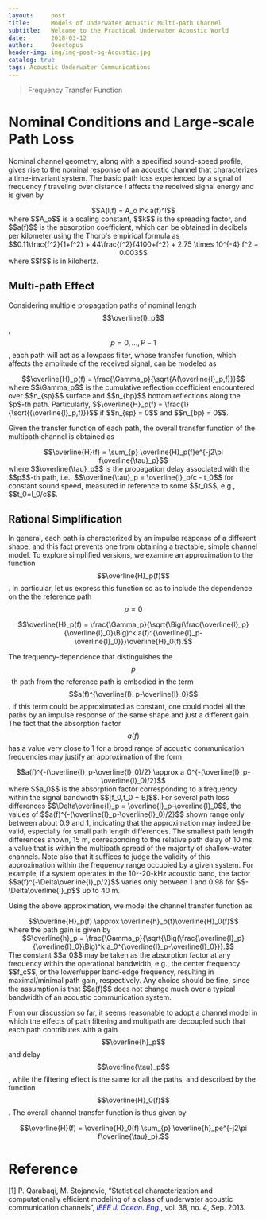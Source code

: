 ```yaml
---
layout:     post
title:      Models of Underwater Acoustic Multi-path Channel  
subtitle:   Welcome to the Practical Underwater Acoustic World
date:       2018-03-12
author:     Oooctopus
header-img: img/img-post-bg-Acoustic.jpg
catalog: true
tags: Acoustic Underwater Communications
---
```


> Frequency Transfer Function

<script type="text/javascript" async src="https://cdn.mathjax.org/mathjax/latest/MathJax.js?config=TeX-MML-AM_CHTML"> </script>

# Nominal Conditions and Large-scale Path Loss
Nominal channel geometry, along with a specified sound-speed profile, gives rise to the nominal response of an acoustic channel that characterizes a time-invariant system. The basic path loss experienced by a signal of frequency $f$ traveling over distance $l$ affects the received signal energy and
is given by
<center> $$A(l,f) = A_o l^k a(f)^l$$ </center>
where $$A_o$$ is a scaling constant, $$k$$ is the spreading factor, and $$a(f)$$ is the absorption coefficient, which can be obtained in decibels per kilometer using the Thorp's empirical formula as
<center> $$0.11\frac{f^2}{1+f^2} + 44\frac{f^2}{4100+f^2} + 2.75 \times 10^{-4} f^2 + 0.003$$ </center>
where $$f$$ is in kilohertz.

## Multi-path Effect
Considering multiple propagation paths of nominal length $$\overline{l}_p$$, $$p=0,...,P-1$$, each path will act as a lowpass filter, whose transfer function, which affects the amplitude of the received signal, can be modeled as
<center> $$\overline{H}_p(f) = \frac{\Gamma_p}{\sqrt{A(\overline{l}_p,f)}}$$ </center>
where $$\Gamma_p$$ is the cumulative reflection coefficient encountered over $$n_{sp}$$ surface and $$n_{bp}$$ bottom reflections along the $p$-th path. Particularly, $$\overline{H}_p(f) = \frac{1}{\sqrt{(\overline{l}_p,f)}}$$ if $$n_{sp} = 0$$ and $$n_{bp} = 0$$.

Given the transfer function of each path, the overall transfer function of the multipath channel is obtained as
<center> $$\overline{H}(f) = \sum_{p} \overline{H}_p(f)e^{-j2\pi f\overline{\tau}_p}$$ </center>
where $$\overline{\tau}_p$$ is the propagation delay associated with the $$p$$-th path, i.e., $$\overline{\tau}_p = \overline{l}_p/c - t_0$$ for constant sound speed, measured in reference to some $$t_0$$, e.g., $$t_0=l_0/c$$.

## Rational Simplification
In general, each path is characterized by an impulse response of a different shape, and this fact prevents one from obtaining a tractable, simple channel model.
To explore simplified versions, we examine an approximation to the function $$\overline{H}_p(f)$$.
In particular, let us express this function so as to include the dependence on the the reference path $$p=0$$
<center> $$\overline{H}_p(f) = \frac{\Gamma_p}{\sqrt{\Big(\frac{\overline{l}_p}{\overline{l}_0}\Big)^k a(f)^{\overline{l}_p-\overline{l}_0}}}\overline{H}_0(f).$$ </center>

The frequency-dependence that distinguishes the $$p$$-th path from the reference path is embodied in the term $$a(f)^{\overline{l}_p-\overline{l}_0}$$. If this term could be approximated as constant, one could model all the paths by an impulse response of the same shape and just a different gain. The fact that the absorption factor $$a(f)$$ has a value very close to 1 for a broad range of acoustic communication frequencies may justify an approximation of the form
<center> $$a(f)^{-(\overline{l}_p-\overline{l}_0)/2}  \approx a_0^{-(\overline{l}_p-\overline{l}_0)/2}$$ </center>
where $$a_0$$ is the absorption factor corresponding to a frequency within the signal bandwidth $$[f_0,f_0 + B]$$.
For several path loss differences $$\Delta\overline{l}_p = \overline{l}_p-\overline{l}_0$$, the values of $$a(f)^{-(\overline{l}_p-\overline{l}_0)/2}$$ shown range only between about 0.9 and 1, indicating that the approximation may indeed be valid, especially for small path length differences. The smallest path length differences shown, 15 m, corresponding to the relative path delay of 10 ms, a value that is within the multipath spread of the majority of shallow-water channels. Note also that it suffices to judge the validity of this approximation within the frequency range occupied by a given system. For example, if a system operates in the 10--20-kHz acoustic band, the factor $$a(f)^{-\Delta\overline{l}_p/2}$$ varies only between 1 and 0.98 for $$-\Delta\overline{l}_p$$ up to 40 m.

Using the above approximation, we model the channel transfer function as
<center> $$\overline{H}_p(f) \approx \overline{h}_p(f)\overline{H}_0(f)$$ </center>
where the path gain is given by
<center> $$\overline{h}_p = \frac{\Gamma_p}{\sqrt{\Big(\frac{\overline{l}_p}{\overline{l}_0}\Big)^k a_0^{\overline{l}_p-\overline{l}_0}}}.$$ </center>
The constant $$a_0$$ may be taken as the absorption factor at any frequency within the operational bandwidth, e.g., the center frequency $$f_c$$, or the lower/upper band-edge frequency, resulting in maximal/minimal path gain, respectively. Any choice should be fine, since the assumption is that $$a(f)$$ does not change much over a typical bandwidth of an acoustic communication system.

From our discussion so far, it seems reasonable to adopt a channel model in which the effects of path filtering and multipath are decoupled such that each path contributes with a gain $$\overline{h}_p$$ and delay $$\overline{\tau}_p$$, while the filtering effect is the same for all the paths, and described by the function $$\overline{H}_0(f)$$. The overall channel transfer function is thus given by
<center> $$\overline{H}(f) = \overline{H}_0(f) \sum_{p} \overline{h}_pe^{-j2\pi f\overline{\tau}_p}.$$ </center>


# Reference
[1] P. Qarabaqi, M. Stojanovic, “Statistical characterization and computationally
efficient modeling of a class of underwater acoustic communication channels”, <font color="#0000FF"><i>IEEE J. Ocean. Eng.</i></font>, vol. 38, no. 4, Sep. 2013.
